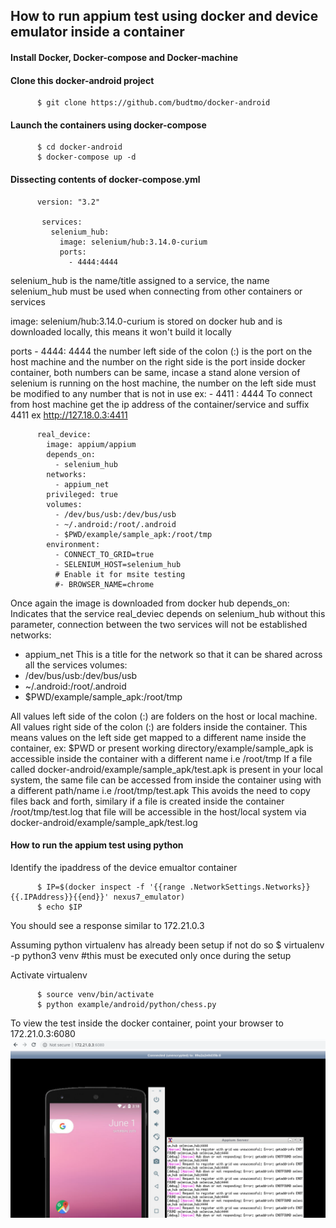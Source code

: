 ## How to run appium test using docker and device emulator inside a container


#### Install Docker, Docker-compose and Docker-machine


#### Clone this docker-android project

          $ git clone https://github.com/budtmo/docker-android

#### Launch the containers using docker-compose
          $ cd docker-android
          $ docker-compose up -d

#### Dissecting contents of docker-compose.yml 
		  version: "3.2"

		   services:
		     selenium_hub: 
		       image: selenium/hub:3.14.0-curium
		       ports:
		         - 4444:4444

selenium_hub is the name/title assigned to a service, the name selenium_hub must be used when connecting from other containers or services

image: selenium/hub:3.14.0-curium is stored on docker hub and is downloaded locally, this means it won't build it locally

ports - 4444: 4444 the number left side of the colon (:) is the port on the host machine and the number on the right side is the port inside docker container, both numbers can be same, incase a stand alone version of selenium is running on the host machine, the number on the left side must be modified to any number that is not in use ex: - 4411 : 4444 To connect from host machine get the ip address of the container/service and suffix 4411 ex http://127.18.0.3:4411


		  real_device:
		    image: appium/appium
		    depends_on:
		      - selenium_hub
		    networks:
		      - appium_net
		    privileged: true
		    volumes:
		      - /dev/bus/usb:/dev/bus/usb
		      - ~/.android:/root/.android
		      - $PWD/example/sample_apk:/root/tmp
		    environment:
		      - CONNECT_TO_GRID=true
		      - SELENIUM_HOST=selenium_hub
		      # Enable it for msite testing
		      #- BROWSER_NAME=chrome

Once again the image is downloaded from docker hub
depends_on: Indicates that the service real_deviec depends on selenium_hub without this parameter, connection between the two services will not be established
networks:
 - appium_net
 This is a title for the network so that it can be shared across all the services
 volumes:
- /dev/bus/usb:/dev/bus/usb
- ~/.android:/root/.android
- $PWD/example/sample_apk:/root/tmp

All values left side of the colon (:) are folders on the host or local machine. All values right side of the colon (:) are folders inside the container. This means values on the left side get mapped to a different name inside the container, ex: $PWD or present working directory/example/sample_apk is accessible inside the container with a different name i.e /root/tmp
If a file called docker-android/example/sample_apk/test.apk is present in your local system, the same file can be accessed from inside the container using with a different path/name i.e /root/tmp/test.apk
This avoids the need to copy files back and forth, similary if a file is created inside the container /root/tmp/test.log that file will be accessible in the host/local system via docker-android/example/sample_apk/test.log



#### How to run the appium test using python

Identify the ipaddress of the device emualtor container          

		  $ IP=$(docker inspect -f '{{range .NetworkSettings.Networks}}{{.IPAddress}}{{end}}' nexus7_emulator)
		  $ echo $IP

You should see a response similar to 172.21.0.3


Assuming python virtualenv has already been setup if not do so
          $ virtualenv -p python3 venv  #this must be executed only once during the setup

Activate virtualenv

          $ source venv/bin/activate
          $ python example/android/python/chess.py


To view the test inside the docker container, point your browser to 172.21.0.3:6080
![View Live Test Inside container](/docs/images/live_test_inside_container.png)
